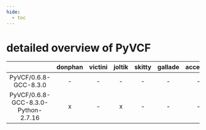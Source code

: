 ```yaml
---
hide:
  - toc
---
```


detailed overview of PyVCF
==========================

| |donphan|victini|joltik|skitty|gallade|accelgor|swalot|doduo|
| :---: | :---: | :---: | :---: | :---: | :---: | :---: | :---: | :---: |
|PyVCF/0.6.8-GCC-8.3.0|-|-|-|-|-|-|-|x|
|PyVCF/0.6.8-GCC-8.3.0-Python-2.7.16|x|-|x|-|-|-|-|-|
